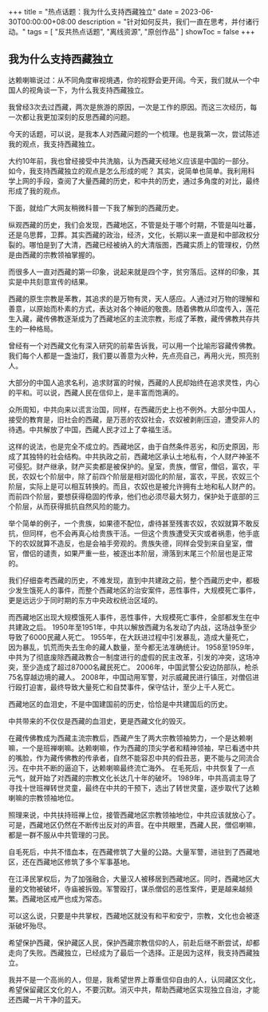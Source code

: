 +++
title = "热点话题：我为什么支持西藏独立"
date = 2023-06-30T00:00:00+08:00
description = "针对如何反共，我们一直在思考，并付诸行动。"
tags = [
    "反共热点话题",
    "离线资源",
    "原创作品"
]
showToc = false
+++

## 我为什么支持西藏独立

达赖喇嘛说过：从不同角度审视境遇，你的视野会更开阔。今天，我们就从一个中国人的视角谈一下，为什么我支持西藏独立。

我曾经3次去过西藏，两次是旅游的原因，一次是工作的原因。而这三次经历，每一次都让我更加深刻的反思西藏的问题。

今天的话题，可以说，是我本人对西藏问题的一个梳理。也是我第一次，尝试陈述我的观点，我支持西藏独立。

大约10年前，我也曾经接受中共洗脑，认为西藏天经地义应该是中国的一部分。如今，我支持西藏独立的观点是怎么形成的呢？
其实，说简单也简单。我利用科学上网的手段，查阅了大量西藏的历史，和中共的历史，通过多角度的对比，最终形成了我的观点。

下面，就给广大网友稍微科普一下我了解到的西藏历史。

纵观西藏的历史，我们会发现，西藏地区，不管是处于哪个时期，不管是叫吐蕃，还是乌思葬，卫葬。其实西藏的政治，经济，文化，长期以来一直是和中部政权分裂的。哪怕是到了大清，西藏已经被纳入的大清版图，西藏实质上的管理权，仍然是由西藏的宗教领袖掌握的。

而很多人一直对西藏的第一印象，说起来就是四个字，贫穷落后。这样的印象，其实是中共刻意宣传的结果。

西藏的原生宗教是苯教，其追求的是万物有灵，天人感应。人通过对万物的理解和善意，以原始而朴素的方式，表达对各个神祇的敬畏。随着佛教从印度传入，莲花生入藏，藏传佛教逐渐成为了西藏地区的主流宗教，形成了苯教，藏传佛教共存共生的一种格局。

曾经有一个对西藏文化有深入研究的前辈告诉我，可以用一个比喻形容藏传佛教。我们每个人都是一盏油灯，我们要以善意为火种，先点亮自己，再用火光，照亮别人。

大部分的中国人追求名利，追求财富的时候，西藏的人民却始终在追求灵性，内心的平和。可以说，西藏人民在信仰上，是丰富而饱满的。

众所周知，中共向来以谎言治国，同样，在西藏历史上也不例外。大部分中国人，接受的教育是，旧社会的西藏，是万恶的农奴社会，农奴被剥削压迫，遭受非人的待遇。中共解放了中国，西藏人民才过上了幸福生活。

这样的说法，也是完全不成立的。西藏地区，由于自然条件恶劣，和历史原因，形成了其独特的社会结构。中共执政之前，西藏地区承认土地私有，个人财产神圣不可侵犯。财产继承，财产买卖都是被保护的。皇室，贵族，僧官，僧侣，富农，平民，农奴七个阶层中，除了前四个阶层是相对固化的阶层，富农，平民，农奴三个阶层，实际上是可以相互转换的。而且，农奴也是被允许拥有土地和私人财产的。而前四个阶层，要想获得稳固的传承，他们也必须尽最大努力，保护处于底部的三个阶层，从而获得抵抗自然风险的能力。

举个简单的例子，一个贵族，如果德不配位，虐待甚至残害农奴，农奴就算不敢反抗，但同样，也不会再真心给贵族干活。一但这个贵族遭受天灾或者祸患，他手底下的农奴就算不造反，也是会袖手旁观的。贵族失德，同样会受到来自皇室，僧官，僧侣的谴责，如果严重一些，被逐出本阶层，滑落到末尾三个阶层也是正常的。

我们仔细查考西藏的历史，不难发现，直到中共建政之前，整个西藏历史中，都极少发生饿死人的事件，而整个西藏地区的治安案件，恶性事件，大规模死亡事件，更是远远少于同时期的东方中央政权统治区域的。

而西藏地区出现大规模饿死人事件，恶性事件，大规模死亡事件，全部都发生在中共建政之后。
1950年至1951年，中共以解放西藏为名发动了内战，这场战争至少导致了6000民藏人死亡。
1955年，在大跃进过程中引发暴乱，造成大量死亡，因为暴乱，饥荒而失去生命的藏人数量，至今都无法准确统计。
1958至1959年，中共为了彻底废除西藏政教合一制度进行的虚假的民主改革，引发的冲突，这场冲突，至少造成了超过87000名藏民死亡。
2006年，中国武警公安边防部队，枪杀75名穿越边境的藏人。
2008年，中国动用军警，对示威藏民进行镇压，对僧侣进行殴打迫害，最终导致大量死亡和自焚事件，保守估计，至少上千人死亡。

西藏地区的血泪史，不是中国建国前的历史，恰恰是中共建国后的历史。

中共带来的不仅仅是西藏的血泪史，更是西藏文化的毁灭。

在藏传佛教成为西藏主流宗教后，西藏产生了两大宗教领袖势力，一个是达赖喇嘛，一个是班禅喇嘛。达赖喇嘛，作为西藏的顶尖学者和精神领袖，早已看透中共的嘴脸，作为藏传佛教的传承者，自然不能容忍中共的假丑恶，更不能与之同流合污。在中共不断的逼迫下，达赖喇嘛最终流亡海外。
在毛死后，中共恢复了一点元气，就开始了对西藏的宗教文化长达几十年的破坏。
1989年，中共高调主导了寻找十世班禅转世灵童，最终在中共的干预下，选出了转世灵童，逐步取代了达赖喇嘛的宗教领袖地位。

照理来说，中共扶持班禅上位，接管西藏地区宗教领袖地位，中共应该就放心了。可是，西藏地区仍然在不断传出反对的声音。在中共眼里，西藏人民，僧侣喇嘛，都是一群不服从中共管理的刁民。

自毛死后，中共不惜血本，在西藏修筑了大量的公路。大量军警，进驻到了西藏地区，还在西藏地区修筑了多个军事基地。

在江泽民掌权后，为了加强融合，大量汉人被移居到西藏地区。同时，西藏地区大量的文物被破坏，寺庙被拆毁。军警殴打，谋杀僧侣的恶性案件，更是越来越频繁。西藏地区戒严也成为常态。

可以这么说，只要是中共掌权，西藏地区就没有和平和安宁，宗教，文化也会被逐渐破坏殆尽。

希望保护西藏，保护藏区人民，保护西藏宗教信仰的人，前赴后继不断尝试，却都走向了失败。西藏独立，已经成为了最后一个选择。正是因为这样，我支持西藏独立。

我并不是一个高尚的人，但是，我希望世界上尊重信仰自由的人，认同藏区文化，希望保留藏区文化的人，不要沉默。消灭中共，帮助西藏地区实现独立自治，才能还西藏一片干净的蓝天。